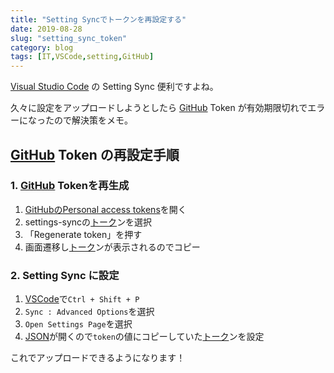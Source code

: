 ```yaml
---
title: "Setting Syncでトークンを再設定する"
date: 2019-08-28
slug: "setting_sync_token"
category: blog
tags: [IT,VSCode,setting,GitHub]
---
```

<p><a class="keyword" href="http://d.hatena.ne.jp/keyword/Visual%20Studio%20Code">Visual Studio Code</a> の Setting Sync 便利ですよね。</p>

<p>久々に設定をアップロードしようとしたら <a class="keyword" href="http://d.hatena.ne.jp/keyword/GitHub">GitHub</a> Token が有効期限切れでエラーになったので解決策をメモ。</p>

<h2><a class="keyword" href="http://d.hatena.ne.jp/keyword/GitHub">GitHub</a> Token の再設定手順</h2>

<h3>1. <a class="keyword" href="http://d.hatena.ne.jp/keyword/GitHub">GitHub</a> Tokenを再生成</h3>

<ol>
<li><a href="https://github.com/settings/tokens">GitHubのPersonal access tokens</a>を開く</li>
<li>settings-syncの<a class="keyword" href="http://d.hatena.ne.jp/keyword/%A5%C8%A1%BC%A5%AF">トーク</a>ンを選択</li>
<li>「Regenerate token」を押す</li>
<li>画面遷移し<a class="keyword" href="http://d.hatena.ne.jp/keyword/%A5%C8%A1%BC%A5%AF">トーク</a>ンが表示されるのでコピー</li>
</ol>


<h3>2. Setting Sync に設定</h3>

<ol>
<li><a class="keyword" href="http://d.hatena.ne.jp/keyword/VSCode">VSCode</a>で<code>Ctrl + Shift + P</code></li>
<li><code>Sync : Advanced Options</code>を選択</li>
<li><code>Open Settings Page</code>を選択</li>
<li><a class="keyword" href="http://d.hatena.ne.jp/keyword/JSON">JSON</a>が開くので<code>token</code>の値にコピーしていた<a class="keyword" href="http://d.hatena.ne.jp/keyword/%A5%C8%A1%BC%A5%AF">トーク</a>ンを設定</li>
</ol>


<p>これでアップロードできるようになります！</p>

